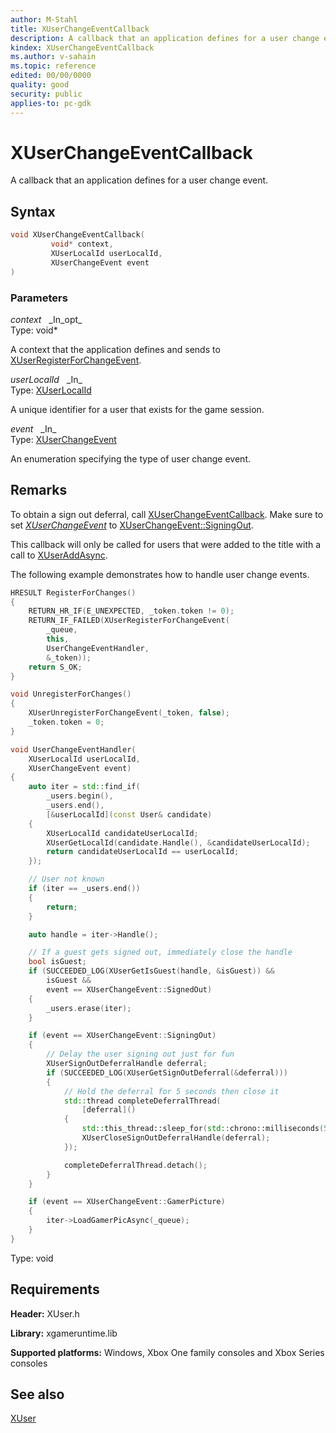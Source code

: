 ```yaml
---
author: M-Stahl
title: XUserChangeEventCallback
description: A callback that an application defines for a user change event.
kindex: XUserChangeEventCallback
ms.author: v-sahain
ms.topic: reference
edited: 00/00/0000
quality: good
security: public
applies-to: pc-gdk
---
```


# XUserChangeEventCallback  

A callback that an application defines for a user change event.  

## Syntax  
  
```cpp
void XUserChangeEventCallback(  
         void* context,  
         XUserLocalId userLocalId,  
         XUserChangeEvent event  
)  
```  
  
### Parameters  
  
*context* &nbsp;&nbsp;\_In\_opt\_  
Type: void*  

A context that the application defines and sends to [XUserRegisterForChangeEvent](xuserregisterforchangeevent.md).

*userLocalId* &nbsp;&nbsp;\_In\_  
Type: [XUserLocalId](../structs/xuserlocalid.md)  

A unique identifier for a user that exists for the game session.  

*event* &nbsp;&nbsp;\_In\_  
Type: [XUserChangeEvent](../enums/xuserchangeevent.md)  

An enumeration specifying the type of user change event.  

## Remarks

To obtain a sign out deferral, call [XUserChangeEventCallback](xuserchangeeventcallback.md). Make sure to set [*XUserChangeEvent*](../enums/xuserchangeevent.md) to [XUserChangeEvent::SigningOut](../enums/xuserchangeevent.md).

This callback will only be called for users that were added to the title with a call to [XUserAddAsync](xuseraddasync.md).

The following example demonstrates how to handle user change events.

```cpp
HRESULT RegisterForChanges()
{
    RETURN_HR_IF(E_UNEXPECTED, _token.token != 0);
    RETURN_IF_FAILED(XUserRegisterForChangeEvent(
        _queue,
        this,
        UserChangeEventHandler,
        &_token));
    return S_OK;
}

void UnregisterForChanges()
{
    XUserUnregisterForChangeEvent(_token, false);
    _token.token = 0;
}

void UserChangeEventHandler(
    XUserLocalId userLocalId,
    XUserChangeEvent event)
{
    auto iter = std::find_if(
        _users.begin(),
        _users.end(),
        [&userLocalId](const User& candidate)
    {
        XUserLocalId candidateUserLocalId;
        XUserGetLocalId(candidate.Handle(), &candidateUserLocalId);
        return candidateUserLocalId == userLocalId;
    });

    // User not known
    if (iter == _users.end())
    {
        return;
    }

    auto handle = iter->Handle();

    // If a guest gets signed out, immediately close the handle
    bool isGuest;
    if (SUCCEEDED_LOG(XUserGetIsGuest(handle, &isGuest)) &&
        isGuest &&
        event == XUserChangeEvent::SignedOut)
    {
        _users.erase(iter);
    }

    if (event == XUserChangeEvent::SigningOut)
    {
        // Delay the user signing out just for fun
        XUserSignOutDeferralHandle deferral;
        if (SUCCEEDED_LOG(XUserGetSignOutDeferral(&deferral)))
        {
            // Hold the deferral for 5 seconds then close it
            std::thread completeDeferralThread(
                [deferral]()
            {
                std::this_thread::sleep_for(std::chrono::milliseconds(5000));
                XUserCloseSignOutDeferralHandle(deferral);
            });

            completeDeferralThread.detach();
        }
    }

    if (event == XUserChangeEvent::GamerPicture)
    {
        iter->LoadGamerPicAsync(_queue);
    }
}
```
  
  
Type: void
  
## Requirements  
  
**Header:** XUser.h
  
**Library:** xgameruntime.lib
  
**Supported platforms:** Windows, Xbox One family consoles and Xbox Series consoles  
  
## See also

[XUser](../xuser_members.md)
  